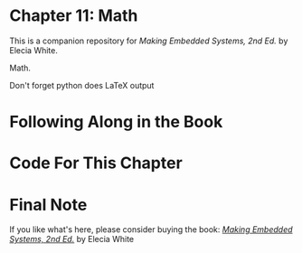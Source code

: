 # Chapter 11: Math
This is a companion repository for _Making Embedded Systems, 2nd Ed._ by Elecia White. 

Math. 

Don't forget python does LaTeX output

# Following Along in the Book
# Code For This Chapter

# Final Note
If you like what's here, please consider buying the book: [_Making Embedded Systems, 2nd Ed._](https://learning.oreilly.com/library/view/making-embedded-systems/9781098151539/) by Elecia White
